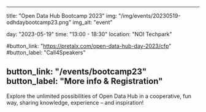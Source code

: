 

---
title: "Open Data Hub Bootcamp 2023"
img: "/img/events/20230519-odhdaybootcamp23.png"
img_alt: "event"

day: "2023-05-19"
time: "13:00 - 18:30"
location: "NOI Techpark"

#button_link: "https://pretalx.com/open-data-hub-day-2023/cfp"
#button_label: "Call4Speakers"

button_link: "/events/bootcamp23"
button_label: "More info & Registration"
---

Explore the unlimited possibilities of Open Data Hub in a cooperative, fun way, sharing knowledge, experience – and inspiration!

